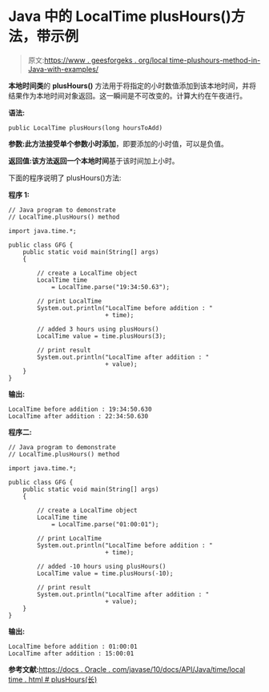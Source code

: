 # Java 中的 LocalTime plusHours()方法，带示例

> 原文:[https://www . geesforgeks . org/local time-plushours-method-in-Java-with-examples/](https://www.geeksforgeeks.org/localtime-plushours-method-in-java-with-examples/)

**本地时间类**的 **plusHours()** 方法用于将指定的小时数值添加到该本地时间，并将结果作为本地时间对象返回。这一瞬间是不可改变的。计算大约在午夜进行。

**语法:**

```
public LocalTime plusHours(long hoursToAdd)

```

**参数:**此方法接受单个参数**小时添加**，即要添加的小时值，可以是负值。

**返回值:**该方法返回一个**本地时间**基于该时间加上小时。

下面的程序说明了 plusHours()方法:

**程序 1:**

```
// Java program to demonstrate
// LocalTime.plusHours() method

import java.time.*;

public class GFG {
    public static void main(String[] args)
    {

        // create a LocalTime object
        LocalTime time
            = LocalTime.parse("19:34:50.63");

        // print LocalTime
        System.out.println("LocalTime before addition : "
                           + time);

        // added 3 hours using plusHours()
        LocalTime value = time.plusHours(3);

        // print result
        System.out.println("LocalTime after addition : "
                           + value);
    }
}
```

**输出:**

```
LocalTime before addition : 19:34:50.630
LocalTime after addition : 22:34:50.630

```

**程序二:**

```
// Java program to demonstrate
// LocalTime.plusHours() method

import java.time.*;

public class GFG {
    public static void main(String[] args)
    {

        // create a LocalTime object
        LocalTime time
            = LocalTime.parse("01:00:01");

        // print LocalTime
        System.out.println("LocalTime before addition : "
                           + time);

        // added -10 hours using plusHours()
        LocalTime value = time.plusHours(-10);

        // print result
        System.out.println("LocalTime after addition : "
                           + value);
    }
}
```

**输出:**

```
LocalTime before addition : 01:00:01
LocalTime after addition : 15:00:01

```

**参考文献:**[https://docs . Oracle . com/javase/10/docs/API/Java/time/local time . html # plusHours(长)](https://docs.oracle.com/javase/10/docs/api/java/time/LocalTime.html#plusHours(long))